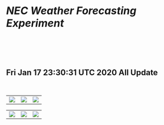 
# *NEC Weather Forecasting Experiment*
<br><br><br>
Fri Jan 17 23:30:31 UTC 2020 All Update
-------------------------------------------------------------
<br>
<table><tr>
<td><img src=https://github.com/Geek-007/NEC_Weather_Forecasting_Experiment/blob/master/WRF/2020011712/2020011712_t2m.gif border=0></td>
<td><img src=https://github.com/Geek-007/NEC_Weather_Forecasting_Experiment/blob/master/WRF/2020011712/2020011712_uv10m.gif border=0></td>
<td><img src=https://github.com/Geek-007/NEC_Weather_Forecasting_Experiment/blob/master/WRF/2020011712/2020011712_rh2m.gif border=0></td>
</tr></table>
<table><tr>
<td><img src=https://github.com/Geek-007/NEC_Weather_Forecasting_Experiment/blob/master/WRF/2020011712/2020011712_precip.gif border=0></td>
<td><img src=https://github.com/Geek-007/NEC_Weather_Forecasting_Experiment/blob/master/WRF/2020011712/2020011712_snowfall.gif border=0></td>
<td><img src=https://github.com/Geek-007/NEC_Weather_Forecasting_Experiment/blob/master/WRF/2020011712/2020011712_snowcover.gif border=0></td>
</tr></table>
<br>


